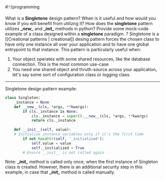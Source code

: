 #🃏/programming

What is a **Singletone** design pattern? When is it useful and how would you know if you will benefit from utilizng it? How does the **singletone** pattern utilizes **\__new\__** and  **\__init\__** methods in python? Provide some mock-code example of a class designed within a **singletone** paradigm.
?
Singletone is a [[Creational patterns | creational]] desing pattern forces the chosen class to have only one instance all over your application and to have one global entrypoint to that instance. This pattern is particularly useful when:
1. Your object operates with some shared resources, like the database connection. This is the most common use-case
2. You need one shared object and thruth-source across your application, let's say some sort of configuration class or logging class.
------------------------------------------------------------
Singletone design pattern example:
```python
class Singleton: 
	_instance = None 
	def __new__(cls, *args, **kwargs): 
		if cls._instance is None: 
			cls._instance = super().__new__(cls, *args, **kwargs) 
			return cls._instance 
			
	def __init__(self, value): 
	# Initialize instance variables only if it's the first time 
		if not hasattr(self, '_initialized'): 
			self.value = value 
			self._initialized = True
		# Ensure __init__ is not called again
```
Note: **\__init\__** method is called only once, when the first instance of Singleton class is created. However, there is an additional security step in this example, in case that **\__init\__** method is called manually.
<!--SR:!2025-04-12,148,310-->